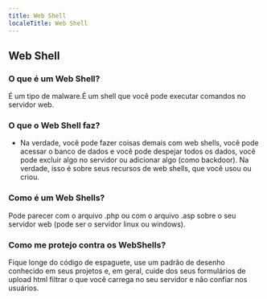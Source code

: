 ---
title: Web Shell
localeTitle: Web Shell
---## Web Shell

### O que é um Web Shell?

É um tipo de malware.É um shell que você pode executar comandos no servidor web.

### O que o Web Shell faz?

*   Na verdade, você pode fazer coisas demais com web shells, você pode acessar o banco de dados e você pode despejar todos os dados, você pode excluir algo no servidor ou adicionar algo (como backdoor). Na verdade, isso é sobre seus recursos de web shells, que você usou ou criou.

### Como é um Web Shells?

Pode parecer com o arquivo .php ou com o arquivo .asp sobre o seu servidor web (pode ser o servidor linux ou windows).

### Como me protejo contra os WebShells?

Fique longe do código de espaguete, use um padrão de desenho conhecido em seus projetos e, em geral, cuide dos seus formulários de upload html filtrar o que você carrega no seu servidor e não confiar nos usuários.